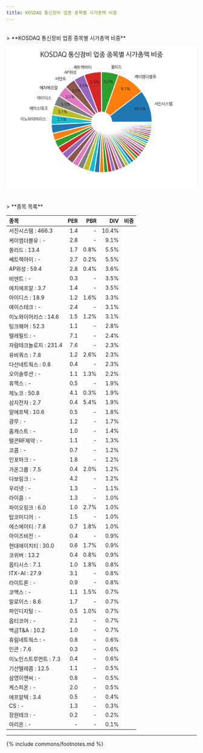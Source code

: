 ```yaml
---
title: KOSDAQ 통신장비 업종 종목별 시가총액 비중
---
```

<br>
> **KOSDAQ 통신장비 업종 종목별 시가총액 비중<a id="pie"></a>**

![KOSDAQ 통신장비 업종 종목별 시가총액 비중](images/kosdaq_업종_통신장비_종목.png)

<br>
> **종목 목록<a id="list"></a>**

| **종목** | **PER** | **PBR** | **DIV** | **비중** |
| :------- | ------: | ------: | ------: | -------: |
| 서진시스템 : 466.3 | 1.4 | - | 10.4% |
| 케이엠더블유 : - | 2.8 | - | 9.1% |
| 쏠리드 : 13.4 | 1.7 | 0.8% | 5.5% |
| 쎄트렉아이 : - | 2.7 | 0.2% | 5.5% |
| AP위성 : 59.4 | 2.8 | 0.4% | 3.6% |
| 비덴트 : - | 0.3 | - | 3.5% |
| 에치에프알 : 3.7 | 1.4 | - | 3.5% |
| 아이디스 : 18.9 | 1.2 | 1.6% | 3.3% |
| 에이스테크 : - | 2.4 | - | 3.1% |
| 이노와이어리스 : 14.6 | 1.5 | 1.2% | 3.1% |
| 팅크웨어 : 52.3 | 1.1 | - | 2.8% |
| 텔레필드 : - | 7.1 | - | 2.4% |
| 자람테크놀로지 : 231.4 | 7.6 | - | 2.3% |
| 유비쿼스 : 7.8 | 1.2 | 2.6% | 2.3% |
| 다산네트웍스 : 0.8 | 0.4 | - | 2.3% |
| 오이솔루션 : - | 1.1 | 1.3% | 2.2% |
| 휴맥스 : - | 0.5 | - | 1.9% |
| 제노코 : 50.8 | 4.1 | 0.3% | 1.9% |
| 삼지전자 : 2.7 | 0.4 | 5.4% | 1.9% |
| 알에프텍 : 10.6 | 0.5 | - | 1.8% |
| 광무 : - | 1.2 | - | 1.7% |
| 홈캐스트 : - | 1.0 | - | 1.4% |
| 텔콘RF제약 : - | 1.1 | - | 1.3% |
| 코콤 : - | 0.7 | - | 1.2% |
| 인포마크 : - | 1.8 | - | 1.2% |
| 가온그룹 : 7.5 | 0.4 | 2.0% | 1.2% |
| 다보링크 : - | 4.2 | - | 1.2% |
| 우리넷 : - | 1.3 | - | 1.1% |
| 라이콤 : - | 1.3 | - | 1.0% |
| 파이오링크 : 6.0 | 1.0 | 2.7% | 1.0% |
| 탑코미디어 : - | 1.5 | - | 1.0% |
| 에스에이티 : 7.8 | 0.7 | 1.8% | 1.0% |
| 아이즈비전 : - | 0.4 | - | 0.9% |
| 현대에이치티 : 30.0 | 0.6 | 1.7% | 0.9% |
| 코위버 : 13.2 | 0.4 | 0.8% | 0.9% |
| 옵티시스 : 7.1 | 1.0 | 1.8% | 0.8% |
| ITX-AI : 27.9 | 3.1 | - | 0.8% |
| 라이트론 : - | 0.9 | - | 0.8% |
| 코맥스 : - | 1.1 | 1.5% | 0.7% |
| 알로이스 : 8.6 | 1.7 | - | 0.7% |
| 파인디지털 : - | 0.5 | 1.0% | 0.7% |
| 옵티코어 : - | 2.1 | - | 0.7% |
| 백금T&A : 10.2 | 1.0 | - | 0.7% |
| 휴림네트웍스 : - | 0.8 | - | 0.6% |
| 인콘 : 7.6 | 0.3 | - | 0.6% |
| 이노인스트루먼트 : 7.3 | 0.4 | - | 0.6% |
| 기산텔레콤 : 12.5 | 1.1 | - | 0.5% |
| 삼영이엔씨 : - | 0.8 | - | 0.5% |
| 케스피온 : - | 2.0 | - | 0.5% |
| 에프알텍 : 3.4 | 0.5 | - | 0.4% |
| CS : - | 1.3 | - | 0.3% |
| 장원테크 : - | 0.2 | - | 0.2% |
| 아리온 : - | - | - | 0.1% |

---
{% include commons/footnotes.md %}